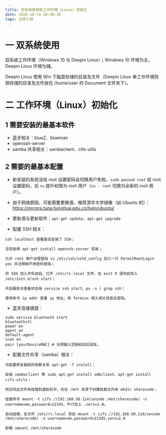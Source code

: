 ```yaml
---
title: 双系统使用和工作环境（Linux）初始化
date: 2018-10-14 20:38:30
tags: 记录小结
---
```

# 一 双系统使用
双系统工作环境（Windows 10 与 Deepin Linux）；Windows 10 环境为主，Deepin Linux 环境为辅。

Deepin Linux 使用 Win 下磁盘存储的目录及文件（Deepin Linux 单工作环境则把存储的目录及文件放在 /home/user 的 Document 文件夹下）。

# 二 工作环境（Linux）初始化
## 1 需要安装的最基本软件
- 蓝牙相关：blueZ、blueman
- openssh-server
- samba 共享相关：sambaclient、cifs-utils

## 2 需要的最基本配置
- 新安装的系统没给 root 设置密码会切换用户失败。`sudo passwd root` 给 root 设置密码，后 `su` 提升权限为 root 用户（`su - root` 切换为全新的 root 用户）。

- 由于网络原因，可能需要更换源。推荐清华大学镜像（如 Ubuntu 的）：https://mirrors.tuna.tsinghua.edu.cn/help/ubuntu/

- 更新源与更新软件：`apt-get update`、`apt-get upgrade`

- 配置 SSH 相关：
```
ssh localhost 查看是否安装了 SSH；

没安装用 apt-get install openssh-server 安装；

允许 root 用户远程登陆 vi /etc/ssh/sshd_config 加入一行 PermitRootLogin yes 并注释掉不用密码登陆；

将 SSH 加入开机自启，打开 /etc/rc.local 文件，在 exit 0 语句前加入
/etc/init.d/ssh start；

开启服务与查看状态用 service ssh start、ps -s | grep ssh；

使用命令 ip addr 查看 ip 地址，用 Termius 填入相关信息后登陆。
```

- 蓝牙连接键盘：
```
sudo service bluetooth start
bluetoothctl
power on
agent on
default-agent
scan on
pair [yourDeviceMAC] # 记得输入完授权码后回车。 
```

- 配置文件共享（samba）相关：
```
可能要修复破损的依赖关系 apt-get -f install；

安装 sambaclient 等 sudo apt-get install smbclient、apt-get install cifs-utils；

然后将此文件夹挂载到虚拟机中，先在 /mnt 目录下创建挂载文件夹 mkdir sharecode；

挂载命令 mount -t cifs //192.168.50.114/secode /mnt/sharecode/ -o username=mo,password=12345，不行加上 ,vers=2.0。

自动挂载，在文件 /etc/rc.local 添加 mount -t cifs //192.168.50.114/secode /mnt/sharecode/ -o username=mo,password=12345,vers=2.0

卸载 umount /mnt/sharecode
```